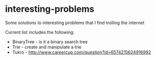 interesting-problems
====================

Some solutions to interesting problems that I find trolling the internet

Current list includes the following:

- BinaryTree  - is it a binary search tree
- Trie - create and manipulate a trie
- Tukro - http://www.careercup.com/question?id=6574215624916992

